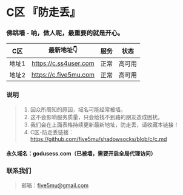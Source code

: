 # C区 『防走丢』

### 佛跳墙 - 呐，做人呢，最重要的就是开心。

| C区 | 最新地址👇 | 服务 | 状态 |
| :----: | :----: | :----: | :----: |
| 地址1 | https://c.ss4user.com | 正常 | 高可用 | 
| 地址2 | https://c.five5mu.com | 正常 | 高可用 | 

### 说明

> 1. 因众所周知的原因，域名可能经常被墙。
> 2. 这不会影响服务质量，只会给找不到路的朋友造成困扰。
> 3. 我们会在上面表格持续更新最新地址，防走丢，请收藏本链接！
> 4. C区-防走丢链接：https://github.com/five5mu/shadowsocks/blob/c/c.md

#### 永久域名：godusess.com（已被墙，需要开启全局代理访问）

### 联系我们

> 邮箱：five5mu@gmail.com
